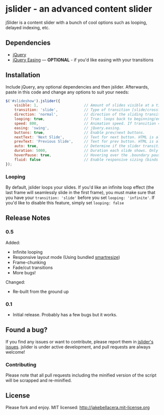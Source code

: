 # jslider - an advanced content slider

jSlider is a content slider with a bunch of cool options such as looping, delayed indexing, etc.

## Dependencies

* [jQuery](http://jquery.com)
* [jQuery Easing](http://gsgd.co.uk/sandbox/jquery/easing/) — **OPTIONAL** - if you'd like easing with your transitions

## Installation

Include jQuery, any optional dependencies and then jslider. Afterwards, paste in this code and change any options to suit your needs:

```javascript
$('#slideshow').jslider({
	visible: 1,                     // Amount of slides visible at a time.
    transition: 'slide',            // Type of transition [slide/crossfade/fade/cut].
    direction: 'normal',            // direction of the sliding transition. Will not work if transition != slide.
    looping: true,                  // True: loops back to beginning/end. Infinite: Infinite looping mode.
    speed: 800,                     // Animation speed. If transition == 'cut', this is ignored.
    easing: 'swing',                // jQuery.easing.
    buttons: true,                  // Enable prev/next buttons.
    nextText: 'Next Slide',         // Text for next button. HTML is allowed.
    prevText: 'Previous Slide',     // Text for prev button. HTML is allowed.
    auto: true,                     // Determine if the slider transitions automatically.
    duration: 5000,                 // Duration each slide shows. Only works if auto: true.
    hoverPause: true,               // Hovering over the .boundary pauses the timer. Only works if auto: true.
    fluid: false                    // Enable responsive sizing (binds the dimension function to the window.resize).
});
```

### Looping

By default, jslider loops your slides. If you'd like an infinite loop effect (the last frame will seamlessly slide in the first frame), you must make sure that you have your `transition: 'slide'` before you set `looping: 'infinite'`. If you'd like to disable this feature, simply set `looping: false`

## Release Notes

### 0.5

Added:

* Infinite looping
* Responsive layout mode (Using bundled [smartresize](http://github.com/louisremi/jquery-smartresize))
* Frame-chunking
* Fade/cut transitions
* More bugs!

Changed:

* Re-built from the ground up

### 0.1

* Initial release. Probably has a few bugs but it works.

## Found a bug?

If you find any issues or want to contribute, please report them in [jslider's issues](http://github.com/jakebellacera/jslider/issues). jslider is under active development, and pull requests are always welcome!

### Contributing

Please note that all pull requests including the minified version of the script will be scrapped and re-minified.

## License

Please fork and enjoy. MIT licensed: http://jakebellacera.mit-license.org